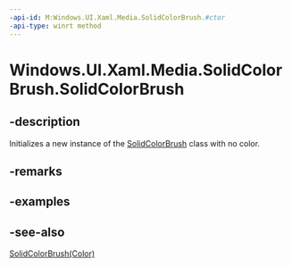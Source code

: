 ```yaml
---
-api-id: M:Windows.UI.Xaml.Media.SolidColorBrush.#ctor
-api-type: winrt method
---
```


<!-- Method syntax
public SolidColorBrush()
-->

# Windows.UI.Xaml.Media.SolidColorBrush.SolidColorBrush

## -description
Initializes a new instance of the [SolidColorBrush](solidcolorbrush.md) class with no color.


## -remarks

## -examples

## -see-also
[SolidColorBrush(Color)](solidcolorbrush_solidcolorbrush_2106742027.md)
